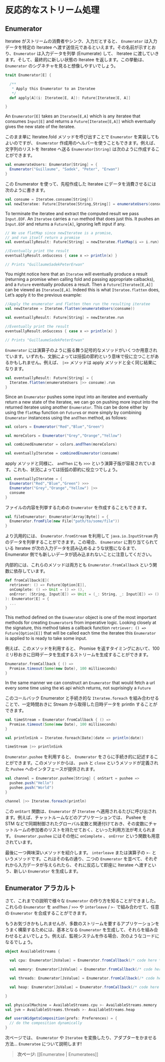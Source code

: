 <!-- translated -->
<!--
# Handling data streams reactively
-->
# 反応的なストリーム処理

<!--
## Enumerators
-->
## Enumerator

<!--
If an iteratee represents the consumer, or sink, of input, an `Enumerator` is the source that pushes input into a given iteratee. As the name suggests, it enumerates some input into the iteratee and eventually returns the new state of that iteratee. This can be easily seen looking at the `Enumerator`’s signature:
-->
Iteratee がストリームの消費者やシンク、入力だとすると、 `Enumerator` は入力データを特定の Iteratee へ渡す送信元であるといえます。その名前が示すとおり、`Enumerator` は入力データを列挙 (Enumerate) して、 Iteratee に渡していきます。そして、最終的に新しい状態の Iteratee を返します。この挙動は、 `Enumerator` のシグネチャを見ると想像しやすいでしょう。

```scala
trait Enumerator[E] {

  /**
   * Apply this Enumerator to an Iteratee
   */
  def apply[A](i: Iteratee[E, A]): Future[Iteratee[E, A]]

}
```

An `Enumerator[E]` takes an `Iteratee[E,A]` which is any iteratee that consumes `Input[E]` and returns a `Future[Iteratee[E,A]]` which eventually gives the new state of the iteratee.

<!--
We can go ahead and manually implement `Enumerator` instances by consequently calling the iteratee’s fold method, or use one of the provided `Enumerator` creation methods. For instance we can create an `Enumerator[String]` that pushes a list of strings into an iteratee, like the following:
-->
このまま単に Iteratee.fold メソッドを呼び出すことで `Enumerator` を実装してもよいのですが、 `Enumerator` 作成用のヘルパーを使うこともできます。例えば、 文字列のリストを Iteratee へ送る `Enumerator[String]` は次のように作成することができます。

```scala
val enumerateUsers: Enumerator[String] = {
  Enumerator("Guillaume", "Sadek", "Peter", "Erwan")
}
```

<!--
Now we can apply it to the consume iteratee we created before:
-->
この Enumerator を使って、先程作成した Iteratee にデータを消費させるには次のように書きます。

```scala
val consume = Iteratee.consume[String]()
val newIteratee: Future[Iteratee[String,String]] = enumerateUsers(consume) 
```

To terminate the iteratee and extract the computed result we pass `Input.EOF`. An `Iteratee` carries a `run` method that does just this. It pushes an `Input.EOF` and returns a `Future[A]`, ignoring left input if any.

```scala
// We use flatMap since newIteratee is a promise, 
// and run itself return a promise
val eventuallyResult: Future[String] = newIteratee.flatMap(i => i.run)

//Eventually print the result
eventuallyResult.onSuccess { case x => println(x) }

// Prints "GuillaumeSadekPeterErwan"
```

You might notice here that an `Iteratee` will eventually produce a result (returning a promise when calling fold and passing appropriate calbacks), and a `Future` eventually produces a result. Then a `Future[Iteratee[E,A]]` can be viewed as `Iteratee[E,A]`. Indeed this is what `Iteratee.flatten` does, Let’s apply it to the previous example:

```scala
//Apply the enumerator and flatten then run the resulting iteratee
val newIteratee = Iteratee.flatten(enumerateUsers(consume))

val eventuallyResult: Future[String] = newIteratee.run
   
//Eventually print the result 
eventuallyResult.onSuccess { case x => println(x) }

// Prints "GuillaumeSadekPeterErwan"
```

<!--
An `Enumerator` has some symbolic methods that can act as operators, which can be useful in some contexts for saving some parentheses. For example, the `|>>` method works exactly like apply:
-->
`Enumerator` には演算子のように振る舞う記号的なメソッドがいくつか用意されています。いずれも、文脈によっては括弧の節約という意味で役に立つことがあるかもしれません。例えば、 `|>>` メソッドは apply メソッドと全く同じ結果になります。

```scala
val eventuallyResult: Future[String] = {
  Iteratee.flatten(enumerateUsers |>> consume).run
}
```

Since an `Enumerator` pushes some input into an iteratee and eventually return a new state of the iteratee, we can go on pushing more input into the returned iteratee using another `Enumerator`. This can be done either by using the `flatMap` function on `Future`s or more simply by combining `Enumerator` instancess using the `andThen` method, as follows:

```scala
val colors = Enumerator("Red","Blue","Green")

val moreColors = Enumerator("Grey","Orange","Yellow")

val combinedEnumerator = colors.andThen(moreColors)

val eventuallyIteratee = combinedEnumerator(consume)
```

<!--
As for apply, there is a symbolic version of the `andThen` called `>>>` that can be used to save some parentheses when appropriate:
-->
apply メソッドと同様に、 `andThen` にも `>>>` という演算子版が容易されています。これも、状況によっては括弧の節約に役立つでしょう。

```scala
val eventuallyIteratee = {
  Enumerator("Red","Blue","Green") >>>
  Enumerator("Grey","Orange","Yellow") |>>
  consume    
}
```

<!--
We can also create `Enumerator`s for enumerating files contents:
-->
ファイルの内容を列挙するための `Enumerator` を作成することもできます。

```scala
val fileEnumerator: Enumerator[Array[Byte]] = {
  Enumerator.fromFile(new File("path/to/some/file"))
}
```

<!--
Or more generally enumerating a `java.io.InputStream` using `Enumerator.fromStream`. It is important to note that input won't be read until the iteratee this `Enumerator` is applied on is ready to take more input.
-->
より汎用的には、 `Enumerator.fromStream` を利用して `java.io.InputStream` 内のデータを列挙することができます。この場合、 `Enumerator` に割り当てられている Iteratee が次の入力データを読み込めるような状態になるまで、Enumerator 側でも新しいデータが読み込まれないことに注意してください。

<!--
Actually both methods are based on the more generic `Enumerator.fromCallback` that has the following signature:
-->
内部的には、これらのメソッドは両方とも `Enumerator.fromCallback` という関数に依存しています。

```scala
def fromCallback[E](
  retriever: () => Future[Option[E]],
  onComplete: () => Unit = () => (),
  onError: (String, Input[E]) => Unit = (_: String, _: Input[E]) => ()
): Enumerator[E] = {
  ... 
}
```

This method defined on the `Enumerator` object is one of the most important methods for creating `Enumerator`s from imperative logic. Looking closely at the signature, this method takes a callback function `retriever: () => Future[Option[E]]` that will be called each time the iteratee this `Enumerator` is applied to is ready to take some input. 

<!--
It can be easily used to create an `Enumerator` that represents a stream of time values every 100 millisecond using the opportunity that we can return a promise, like the following:
-->
例えば、このメソッドを利用すると、 Promise を返すタイミングにおいて、100 ミリ秒おきに日時データを生成するストリームを生成することができます。

```scala
Enumerator.fromCallback { () =>
  Promise.timeout(Some(new Date), 100 milliseconds)
}
```

In the same manner we can construct an `Enumerator` that would fetch a url every some time using the `WS` api which returns, not suprisingly a `Future`

<!--
Combining this, callback Enumerator, with an imperative `Iteratee.foreach` we can println a stream of time values periodically:
-->
このコールバック Enumerator と手続き的な `Iteratee.foreach` を組み合わせることで、一定時間おきに Stream から取得した日時データを println することができます。

```scala
val timeStream = Enumerator.fromCallback { () => 
  Promise.timeout(Some(new Date), 100 milliseconds)
}

val printlnSink = Iteratee.foreach[Date](date => println(date))

timeStream |>> printlnSink
```

<!--
Another, more imperative, way of creating an `Enumerator` is by using `Enumerator.pushee` which once it is ready will give a `Pushee` interface on which defined methods `push` and `close`:
-->
`Enumerator.pushee` を利用すると、 `Enumerator` をさらに手続き的に記述することができます。このメソッドからは、 `push` と `close` というメソッドが定義された `Pushee` へのインタフェースが提供されます。

```scala
val channel = Enumerator.pushee[String] { onStart = pushee =>
  pushee.push("Hello")
  pushee.push("World")
}

channel |>> Iteratee.foreach(println)
```

<!--
The `onStart` function will be called each time the `Enumerator` is applied to an `Iteratee`. In some applications, a chatroom for instance, it makes sense to assign the pushee to a synchronized global value (using STMs for example) that will contain a list of listeners. `Enumerator.pushee` accepts two other functions, `onComplete` and `onError`.
-->
この `onStart` 関数は、`Enumerator` が `Iteratee` へ適用されるたびに呼び出されます。例えば、チャットルームなどのアプリケーションでは、 Pushee を　STM などで同期制御されたグローバル変数と関連付けておき、その変数にチャットルームの参加者のリストを持たせておく、といった利用方法が考えられます。 `Enumerator.pushee` にはその他に `onComplete` 、 `onError` という関数も用意されています。

<!--
One more interesting method is the `interleave` or `>-` method which as the name says, itrerleaves two Enumerators. For reactive `Enumerator`s Input will be passed as it happens from any of the interleaved `Enumerator`s
-->
最後に一つ興味深いメソッドを紹介します。 `interleave` または演算子の `>-` というメソッドです。これはその名の通り、二つの `Enumerator` を並べて、それぞれから入力データが与えられたら、それに反応して即座に Iteratee へ渡すという、新しい `Enumerator` を生成します。

<!--
## Enumerators à la carte
-->
## Enumerator アラカルト

<!--
Now that we have several interesting ways of creating `Enumerator`s, we can use these together with composition methods `andThen` / `>>>` and `interleave` / `>-` to compose `Enumerator`s on demand.
-->
さて、これまでの説明で様々な `Enumerator` の作り方を知ることができました。これらの `Enumerator` を `andThen` / `>>>` や `interleave` / `>-` で組み合わせて、任意の `Enumerator` を合成することができます。

<!--
Indeed one interesting way of organizing a streamful application is by creating primitive `Enumerator`s and then composing a collection of them. Let’s imagine doing an application for monitoring systems:
-->
もうお気づきかもしれませんが、多数のストリームを要するアプリケーションをうまく構築するためには、基本となる `Enumerator` を生成して、それらを組み合わせるとよいでしょう。例えば、監視システムを作る場合、次のようなコードになるでしょう。

```scala
object AvailableStreams {

  val cpu: Enumerator[JsValue] = Enumerator.fromCallback(/* code here */)

  val memory: Enumerator[JsValue] = Enumerator.fromCallback(/* code here */)

  val threads: Enumerator[JsValue] = Enumerator.fromCallback(/* code here */)

  val heap: Enumerator[JsValue] = Enumerator.fromCallback(/* code here */)

}

val physicalMachine = AvailableStreams.cpu >- AvailableStreams.memory
val jvm = AvailableStreams.threads >- AvailableStreams.heap

def usersWidgetsComposition(prefs: Preferences) = {
  // do the composition dynamically
}
```

<!--
Now, it is time to adapt and transform `Enumerator`s and `Iteratee`s using ... `Enumeratee`s!
-->
次ページでは、 `Enumerator` や `Iteratee` を変換したり、アダプターをかませる方法... `Enumeratee` について説明します!

<!--
> **Next:** [[Enumeratees | Enumeratees]]
-->
> **次ページ:** [[Enumeratee | Enumeratees]]
